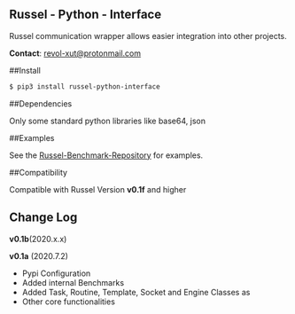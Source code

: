 Russel - Python - Interface
------------------------------

Russel communication wrapper allows easier integration into other projects.

**Contact**: <revol-xut@protonmail.com>

##Install


```bash
$ pip3 install russel-python-interface
```

##Dependencies

Only some standard python libraries like base64, json

##Examples

See the [Russel-Benchmark-Repository](https://bitbucket.org/revol-xut/russel-benchmarks/) for examples.
 
##Compatibility
 
Compatible with Russel Version **v0.1f** and higher

## Change Log

**v0.1b**(2020.x.x)

**v0.1a** (2020.7.2)

+ Pypi Configuration
+ Added internal Benchmarks
+ Added Task, Routine, Template, Socket and Engine Classes as
+ Other core functionalities
